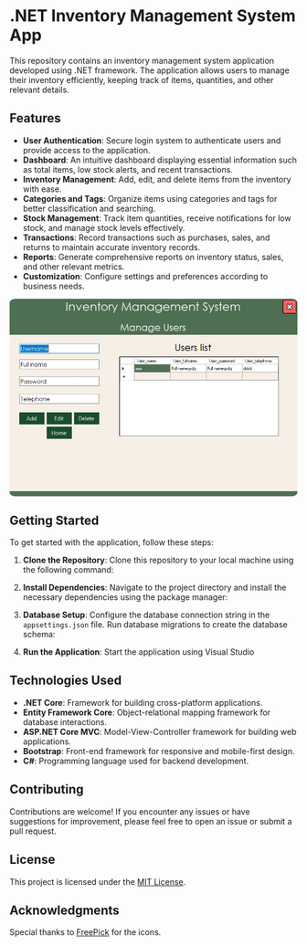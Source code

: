 # .NET Inventory Management System App

This repository contains an inventory management system application developed using .NET framework. The application allows users to manage their inventory efficiently, keeping track of items, quantities, and other relevant details.

## Features

- **User Authentication**: Secure login system to authenticate users and provide access to the application.
- **Dashboard**: An intuitive dashboard displaying essential information such as total items, low stock alerts, and recent transactions.
- **Inventory Management**: Add, edit, and delete items from the inventory with ease.
- **Categories and Tags**: Organize items using categories and tags for better classification and searching.
- **Stock Management**: Track item quantities, receive notifications for low stock, and manage stock levels effectively.
- **Transactions**: Record transactions such as purchases, sales, and returns to maintain accurate inventory records.
- **Reports**: Generate comprehensive reports on inventory status, sales, and other relevant metrics.
- **Customization**: Configure settings and preferences according to business needs.

<img align="center" alt="Java" border-radius="55px" style="border-radius:2%"  src="Inventory-Management-Application\Inventory-Management-Application\Assets\Screens\ManagerUsers.jpg"/>

## Getting Started

To get started with the application, follow these steps:

1. **Clone the Repository**: Clone this repository to your local machine using the following command:

2. **Install Dependencies**: Navigate to the project directory and install the necessary dependencies using the package manager:

3. **Database Setup**: Configure the database connection string in the `appsettings.json` file. Run database migrations to create the database schema:

4. **Run the Application**: Start the application using Visual Studio

## Technologies Used

- **.NET Core**: Framework for building cross-platform applications.
- **Entity Framework Core**: Object-relational mapping framework for database interactions.
- **ASP.NET Core MVC**: Model-View-Controller framework for building web applications.
- **Bootstrap**: Front-end framework for responsive and mobile-first design.
- **C#**: Programming language used for backend development.

## Contributing

Contributions are welcome! If you encounter any issues or have suggestions for improvement, please feel free to open an issue or submit a pull request.

## License

This project is licensed under the [MIT License](LICENSE).

## Acknowledgments

Special thanks to [FreePick](https://www.flaticon.com/free-icons/close) for the icons.
